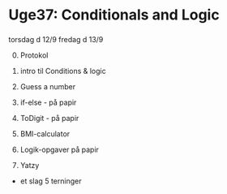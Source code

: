 # Uge37: Conditionals and Logic
### 
torsdag d 12/9
fredag d 13/9


0) Protokol

1) intro til Conditions & logic

2) Guess a number

3) if-else - på papir

3) ToDigit - på papir

3) BMI-calculator

4) Logik-opgaver på papir

5) Yatzy
- et slag 5 terninger

